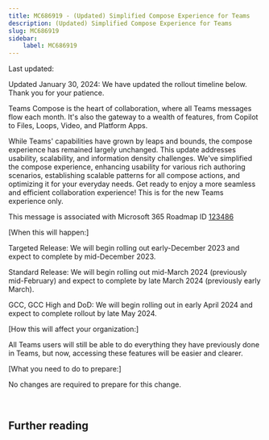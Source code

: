 ```yaml
---
title: MC686919 - (Updated) Simplified Compose Experience for Teams
description: (Updated) Simplified Compose Experience for Teams
slug: MC686919
sidebar:
    label: MC686919
---
```



Last updated: 

<p style="">Updated January 30, 2024: We have updated the rollout timeline below. Thank you for your patience.</p><p style="">Teams Compose is the heart of collaboration, where all Teams messages flow each month. It's also the gateway to a wealth of features, from Copilot to Files, Loops, Video, and Platform Apps.&nbsp;</p><p style="">While Teams' capabilities have grown by leaps and bounds, the compose experience has remained largely unchanged. This update addresses usability, scalability, and information density challenges. We've simplified the compose experience, enhancing usability for various rich authoring scenarios, establishing scalable patterns for all compose actions, and optimizing it for your everyday needs. Get ready to enjoy a more seamless and efficient collaboration experience! This is for the new Teams experience only.</p>
<p>This message is associated with Microsoft 365 Roadmap ID <a href="https://www.microsoft.com/microsoft-365/roadmap?filters=&amp;searchterms=123486" target="_blank">123486</a></p>
<p>[When this will happen:]</p><p>Targeted Release: We will begin rolling out early-December 2023 and expect to complete by mid-December 2023.</p><p>Standard Release: We will begin rolling out mid-March 2024 (previously mid-February) and expect to complete by late March 2024 (previously early March).
</p><p>GCC, GCC High and DoD: We will begin rolling out in early April 2024 and expect to complete rollout by late May 2024.</p>

<p>[How this will affect your organization:]</p>

<p>All Teams users will still be able to do everything they have previously done in Teams, but now, accessing these features will be easier and clearer.</p>
<p>[What you need to do to prepare:]</p>
<p>No changes are required to prepare for this change.</p>

<p><br></p>

## Further reading
